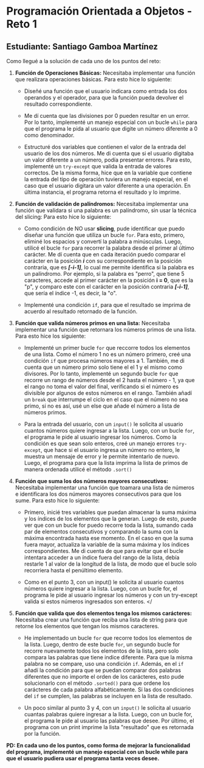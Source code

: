 # Programación Orientada a Objetos - Reto 1

## Estudiante: Santiago Gamboa Martínez

Como llegué a la solución de cada uno de los puntos del reto:

1.  **Función de Operaciones Básicas:** Necesitaba implementar una función que realizara operaciones básicas. Para esto hice lo siguiente:

    - Diseñé una función que el usuario indicara como entrada los dos operandos y el operador, para que la función pueda devolver el resultado correspondiente.

    - Me dí cuenta que las divisiones por 0 pueden resultar en un error. Por lo tanto, implementé un manejo especial con un bucle `while` para que el programa le pida al usuario que digite un número diferente a 0 como denominador.

    - Estructuré dos variables que contienen el valor de la entrada del usuario de los dos números. Me di cuenta que si el usuario digitaba un valor diferente a un número, podía presentar errores. Para esto, implementé un `try-except` que valida la entrada de valores correctos. De la misma forma, hice que en la variable que contiene la entrada del tipo de operación tuviera un manejo especial, en el caso que el usuario digitara un valor diferente a una operación. En última instancia, el programa retorna el resultado y lo imprime.

2.  **Función de validación de palíndromos:** Necesitaba implementar una función que validara si una palabra es un palíndromo, sin usar la técnica del slicing: Para esto hice lo siguiente:

    - Como condición de NO usar **slicing**, pude identificar que puedo diseñar una función que utiliza un bucle `for`. Para esto, primero, eliminé los espacios y convertí la palabra a minúsculas. Luego, utilicé el bucle `for` para recorrer la palabra desde el primer al último carácter. Me dí cuenta que en cada iteración puedo comparar el carácter en la posición **_i_** con su correspondiente en la posición contraria, que es **_[-i-1]_**, lo cual me permite identifica si la palabra es un palíndromo. Por ejemplo, si la palabra es "perro", que tiene 5 caracteres, accede al primer carácter en la posición **i = 0**, que es la "p", y comparo este con el carácter en la posición contraria **_[-i-1]_**, que sería el índice -1, es decir, la "o".

    - Implementé una condición `if`, para que el resultado se imprima de acuerdo al resultado retornado de la función.

3.  **Función que valida números primos en una lista:**
    Necesitaba implementar una función que retornara los números primos de una lista. Para esto hice los siguiente:

    - Implementé un primer bucle `for` que reccorre todos los elementos de una lista. Como el número 1 no es un número primero, creé una condición `if` que procesa números mayores a 1. También, me di cuenta que un número primo solo tiene el el 1 y el mismo como divisores. Por lo tanto, implementé un segundo bucle `for` que recorre un rango de números desde el 2 hasta el número - 1, ya que el rango no toma el valor del final, verificando si el número es divisible por algunos de estos números en el rango. También añadí un `break` que interrumpe el ciclo en el caso que el número no sea primo, si no es así, usé un else que añade el número a lista de números primos.

    - Para la entrada del usuario, con un `input()` le solicita al usuario cuantos números quiere ingresar a la lista. Luego, con un bucle `for`, el programa le pide al usuario ingresar los números. Como la condición es que sean solo enteros, creé un manejo errores `try-except`, que hace si el usuario ingresa un número no entero, le muestra un mensaje de error y le permite intentarlo de nuevo. Luego, el programa para que la lista imprima la lista de primos de manera ordenada utilicé el método `.sort()`</li>

4.  **Función que suma los dos números mayores consecutivos:** Necesitaba implementar una función que toamara una lista de números e identificara los dos números mayores consecutivos para que los sume. Para esto hice lo siguiente:

    - Primero, inicié tres variables que puedan almacenar la suma máxima y los índices de los elementos que la generan. Luego de esto, puede ver que con un bucle for puedo recorre toda la lista, sumando cada par de elementos consecutivos y comparando la suma con la máxima encontrada hasta ese momento. En el caso en que la suma fuera mayor, actualiza la variable de la suma máxima y los índices correspondientes. Me di cuenta de que para evitar que el bucle intentara acceder a un índice fuera del rango de la lista, debía restarle 1 al valor de la longitud de la lista, de modo que el bucle solo recorriera hasta el penúltimo elemento.

    - Como en el punto 3, con un input() le solicita al usuario cuantos números quiere ingresar a la lista. Luego, con un bucle for, el programa le pide al usuario ingresar los números y con un try-except valida si estos números ingresados son enteros. </

5.  **Función que valida que dos elementos tenga los mismos carácteres:**
    Necesitaba crear una función que reciba una lista de string para que retorne los elementos que tengan los mismos caracteres.

    - He implementado un bucle `for` que recorre todos los elementos de la lista. Luego, dentro de este bucle `for`, un segundo bucle for recorre nuevamente todos los elementos de la lista, pero solo compara las palabras que tiene indice diferente. Para que la misma palabra no se compare, uso una condición `if`. Además, en el `if` añadí la condición para que se puedan comparar dos palabras diferentes que no importe el orden de los carácteres, esto pude solucionarlo con el método `.sorted()` para que ordene los carácteres de cada palabra alfabéticamente. Si las dos condiciones del `if` se cumplen, las palabras se incluyen en la lista de resultado.

    - Un poco similar al punto 3 y 4, con un `input()` le solicita al usuario cuantas palabras quiere ingresar a la lista. Luego, con un bucle for, el programa le pide al usuario las palabras que desee. Por último, el programa con un print imprime la lista "resultado" que es retornada por la función.

**PD: En cada uno de los puntos, como forma de mejorar la funcionalidad del programa, implementé un manejo especial con un bucle while para que el usuario pudiera usar el programa tanta veces desee.**
